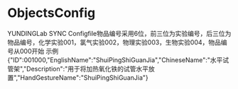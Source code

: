﻿# ObjectsConfig
YUNDINGLab SYNC Configfile物品编号采用6位，前三位为实验编号，后三位为物品编号，化学实验001，氯气实验002，物理实验003，生物实验004，物品编号从000开始 示例{"ID":001000,"EnglishName":"ShuiPingShiGuanJia","ChineseName":"水平试管架","Description":"用于将加热氧化铁的试管水平放置","HandGestureName":"ShuiPingShiGuanJia"}
